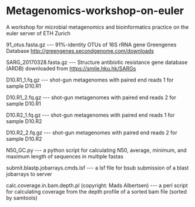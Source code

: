 # Metagenomics-workshop-on-euler
A workshop for microbial metagenomics and bioinformatics practice on the euler server of ETH Zurich


91_otus.fasta.gz         --- 91%-identity OTUs of 16S rRNA gene Greengenes Database  http://greengenes.secondgenome.com/downloads

SARG_20170328.fasta.gz   --- Structure antibiotic resistance gene database (ARDB) downloaded from https://smile.hku.hk/SARGs

D10.R1_1.fq.gz           --- shot-gun metagenomes with paired end reads 1 for sample D10.R1

D10.R1_2.fq.gz           --- shot-gun metagenomes with paired end reads 2 for sample D10.R1

D10.R2_1.fq.gz           --- shot-gun metagenomes with paired end reads 1 for sample D10.R2

D10.R2_2.fq.gz           --- shot-gun metagenomes with paired end reads 2 for sample D10.R2

N50_GC.py                --- a python script for calculating N50, average, minimum, and maximum length of sequences in multiple fastas

submit.blastp.jobarrays.cmds.lsf 
                         --- a lsf file for bsub submission of a blast jobarrays to server
                         
calc.coverage.in.bam.depth.pl  (copyright: Mads Albertsen)
                         --- a perl script for calculating coverage from the depth profile of a sorted bam file (sorted by samtools)               
